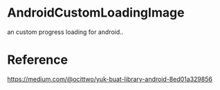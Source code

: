 # AndroidCustomLoadingImage
an custom progress loading for android..


# Reference
https://medium.com/@ocittwo/yuk-buat-library-android-8ed01a329856
